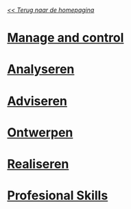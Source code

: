 [*<< Terug naar de homepagina*](/)

# [Manage and control](/leerdoelen/manage_and_control)

# [Analyseren](/leerdoelem/analyseren)

# [Adviseren](/leerdoelen/adviseren)

# [Ontwerpen](/leerdoelen/ontwerpen)

# [Realiseren](/leerdoelen/realiseren)

# [Profesional Skills](/leerdoelen/professional_skills)